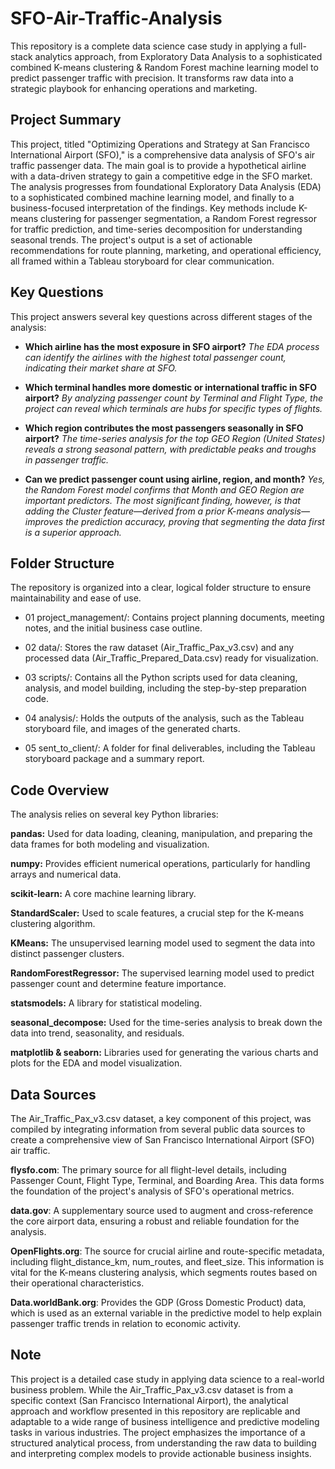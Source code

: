 # SFO-Air-Traffic-Analysis
This repository is a complete data science case study in applying a full-stack analytics approach, from Exploratory Data Analysis to a sophisticated combined K-means clustering &amp; Random Forest machine learning model to predict passenger traffic with precision. It transforms raw data into a strategic playbook for enhancing operations and marketing.

## Project Summary

This project, titled "Optimizing Operations and Strategy at San Francisco International Airport (SFO)," is a comprehensive data analysis of SFO's air traffic passenger data. The main goal is to provide a hypothetical airline with a data-driven strategy to gain a competitive edge in the SFO market. The analysis progresses from foundational Exploratory Data Analysis (EDA) to a sophisticated combined machine learning model, and finally to a business-focused interpretation of the findings. Key methods include K-means clustering for passenger segmentation, a Random Forest regressor for traffic prediction, and time-series decomposition for understanding seasonal trends. The project's output is a set of actionable recommendations for route planning, marketing, and operational efficiency, all framed within a Tableau storyboard for clear communication.

## Key Questions

This project answers several key questions across different stages of the analysis:

- **Which airline has the most exposure in SFO airport?** *The EDA process can identify the airlines with the highest total passenger count, indicating their market share at SFO.*

- **Which terminal handles more domestic or international traffic in SFO airport?** *By analyzing passenger count by Terminal and Flight Type, the project can reveal which terminals are hubs for specific types of flights.*

- **Which region contributes the most passengers seasonally in SFO airport?** *The time-series analysis for the top GEO Region (United States) reveals a strong seasonal pattern, with predictable peaks and troughs in passenger traffic.*

- **Can we predict passenger count using airline, region, and month?** *Yes, the Random Forest model confirms that Month and GEO Region are important predictors. The most significant finding, however, is that adding the Cluster feature—derived from a prior K-means analysis—improves the prediction accuracy, proving that segmenting the data first is a superior approach.*

## Folder Structure

The repository is organized into a clear, logical folder structure to ensure maintainability and ease of use.

- 01 project_management/: Contains project planning documents, meeting notes, and the initial business case outline.

- 02 data/: Stores the raw dataset (Air_Traffic_Pax_v3.csv) and any processed data (Air_Traffic_Prepared_Data.csv) ready for visualization.

- 03 scripts/: Contains all the Python scripts used for data cleaning, analysis, and model building, including the step-by-step preparation code.

- 04 analysis/: Holds the outputs of the analysis, such as the Tableau storyboard file, and images of the generated charts.

- 05 sent_to_client/: A folder for final deliverables, including the Tableau storyboard package and a summary report.

## Code Overview

The analysis relies on several key Python libraries:

**pandas:** Used for data loading, cleaning, manipulation, and preparing the data frames for both modeling and visualization.

**numpy:** Provides efficient numerical operations, particularly for handling arrays and numerical data.

**scikit-learn:** A core machine learning library.

**StandardScaler:** Used to scale features, a crucial step for the K-means clustering algorithm.

**KMeans:** The unsupervised learning model used to segment the data into distinct passenger clusters.

**RandomForestRegressor:** The supervised learning model used to predict passenger count and determine feature importance.

**statsmodels:** A library for statistical modeling.

**seasonal_decompose:** Used for the time-series analysis to break down the data into trend, seasonality, and residuals.

**matplotlib & seaborn:** Libraries used for generating the various charts and plots for the EDA and model visualization.


## Data Sources

The Air_Traffic_Pax_v3.csv dataset, a key component of this project, was compiled by integrating information from several public data sources to create a comprehensive view of San Francisco International Airport (SFO) air traffic.

**flysfo.com**: The primary source for all flight-level details, including Passenger Count, Flight Type, Terminal, and Boarding Area. This data forms the foundation of the project's analysis of SFO's operational metrics.

**data.gov**: A supplementary source used to augment and cross-reference the core airport data, ensuring a robust and reliable foundation for the analysis.

**OpenFlights.org**: The source for crucial airline and route-specific metadata, including flight_distance_km, num_routes, and fleet_size. This information is vital for the K-means clustering analysis, which segments routes based on their operational characteristics.

**Data.worldBank.org**: Provides the GDP (Gross Domestic Product) data, which is used as an external variable in the predictive model to help explain passenger traffic trends in relation to economic activity.


## Note

This project is a detailed case study in applying data science to a real-world business problem. While the Air_Traffic_Pax_v3.csv dataset is from a specific context (San Francisco International Airport), the analytical approach and workflow presented in this repository are replicable and adaptable to a wide range of business intelligence and predictive modeling tasks in various industries. The project emphasizes the importance of a structured analytical process, from understanding the raw data to building and interpreting complex models to provide actionable business insights.

